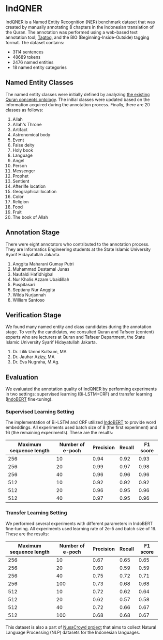 # IndQNER

IndQNER is a Named Entity Recognition (NER) benchmark dataset that was created by manually annotating 8 chapters in the Indonesian translation of the Quran. 
The annotation was performed using a web-based text annotation tool, [Tagtog](https://www.tagtog.com/), and the BIO (Beginning-Inside-Outside) tagging format. 
The dataset contains:
* 3114 sentences
* 48689 tokens
* 2476 named entities
* 18 named entity categories

## Named Entity Classes
The named entity classes were initially defined by analyzing [the existing Quran concepts ontology](https://corpus.quran.com/concept.jsp).
The initial classes were updated based on the information acquired during the annotation process. Finally, there are 20 classes as follows:
1. Allah
2. Allah's Throne
3. Artifact
4. Astronomical body
5. Event
6. False deity
7. Holy book
8. Language
9. Angel
10. Person
11. Messenger
12. Prophet
13. Sentient
14. Afterlife location
15. Geographical location
16. Color
17. Religion
18. Food
19. Fruit
20. The book of Allah

## Annotation Stage
There were eight annotators who contributed to the annotation process. They are Informatics Engineering students at the State Islamic University Syarif Hidayatullah Jakarta. 
1. Anggita Maharani Gumay Putri
2. Muhammad Destamal Junas
3. Naufaldi Hafidhigbal
4. Nur Kholis Azzam Ubaidillah
5. Puspitasari
6. Septiany Nur Anggita
7. Wilda Nurjannah
8. William Santoso

## Verification Stage
We found many named entity and class candidates during the annotation stage. To verify the candidates, we consulted Quran and Tafseer (content) experts who are lecturers at Quran and Tafseer Department, the State Islamic University Syarif Hidayatullah Jakarta.
1. Dr. Lilik Ummi Kultsum, MA
2. Dr. Jauhar Azizy, MA
3. Dr. Eva Nugraha, M.Ag.

## Evaluation
We evaluated the annotation quality of IndQNER by performing experiments in two settings: supervised learning (Bi-LSTM+CRF) and transfer learning ([IndoBERT](https://huggingface.co/indobenchmark/indobert-base-p1) fine-tuning). 

### Supervised Learning Setting
The implementation of Bi-LSTM and CRF utilized [IndoBERT](https://huggingface.co/indobenchmark/indobert-base-p1) to provide word embeddings. All experiments used batch size of 8 (the first experiment) and 16 (the remaining experiments). These are the results:

|Maximum sequence length|Number of e-poch|Precision|Recall|F1 score|
|-----------------------|----------------|---------|------|--------|
|         256		|       10	 |   0.94  | 0.92 |  0.93  |
|         256		|       20	 |   0.99  | 0.97 |  0.98  |
|         256		|       40	 |   0.96  | 0.96 |  0.96  |
|         512		|	10	 |   0.92  | 0.92 |  0.92  |
|	  512		| 	20	 |   0.96  | 0.95 |  0.96  |
|	  512 		|       40       |   0.97  | 0.95 |  0.96  |

### Transfer Learning Setting
We performed several experiments with different parameters in IndoBERT fine-tuning. All experiments used learning rate of 2e-5 and batch size of 16. These are the results:

|Maximum sequence length|Number of e-poch|Precision|Recall|F1 score|
|-----------------------|----------------|---------|------|--------|
|	  256		|	10	 |   0.67  | 0.65 |  0.65  |
|	  256 		|	20	 |   0.60  | 0.59 |  0.59  |
|	  256		|	40	 |   0.75  | 0.72 |  0.71  |
|	  256		|       100	 |   0.73  | 0.68 |  0.68  |
|	  512		|	10	 |   0.72  | 0.62 |  0.64  |
|	  512		|	20	 |   0.62  | 0.57 |  0.58  |
|	  512		|	40	 |   0.72  | 0.66 |  0.67  |
|	  512		|	100	 |   0.68  | 0.68 |  0.67  |

This dataset is also a part of [NusaCrowd project](https://github.com/IndoNLP/nusa-crowd) that aims to collect Natural Language Processing (NLP) datasets for the Indonesian languages.
